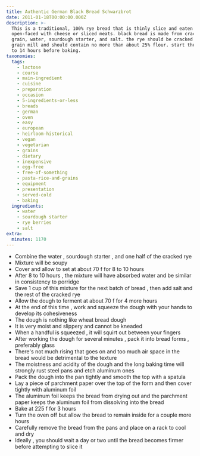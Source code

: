 ```yaml
---
title: Authentic German Black Bread Schwarzbrot
date: 2011-01-18T00:00:00.000Z
description: >-
  This is a traditional, 100% rye bread that is thinly slice and eaten
  open-faced with cheese or sliced meats. black bread is made from cracked rye
  grain, water, sourdough starter, and salt. the rye should be cracked in a
  grain mill and should contain no more than about 25% flour. start the dough 12
  to 14 hours before baking.
taxonomies:
  tags:
    - lactose
    - course
    - main-ingredient
    - cuisine
    - preparation
    - occasion
    - 5-ingredients-or-less
    - breads
    - german
    - oven
    - easy
    - european
    - heirloom-historical
    - vegan
    - vegetarian
    - grains
    - dietary
    - inexpensive
    - egg-free
    - free-of-something
    - pasta-rice-and-grains
    - equipment
    - presentation
    - served-cold
    - baking
  ingredients:
    - water
    - sourdough starter
    - rye berries
    - salt
extra:
  minutes: 1170
---
```

 - Combine the water , sourdough starter , and one half of the cracked rye
 - Mixture will be soupy
 - Cover and allow to set at about 70 f for 8 to 10 hours
 - After 8 to 10 hours , the mixture will have absorbed water and be similar in consistency to porridge
 - Save 1 cup of this mixture for the next batch of bread , then add salt and the rest of the cracked rye
 - Allow the dough to ferment at about 70 f for 4 more hours
 - At the end of this time , work and squeeze the dough with your hands to develop its cohesiveness
 - The dough is nothing like wheat bread dough
 - It is very moist and slippery and cannot be kneaded
 - When a handful is squeezed , it will squirt out between your fingers
 - After working the dough for several minutes , pack it into bread forms , preferably glass
 - There's not much rising that goes on and too much air space in the bread would be detrimental to the texture
 - The moistness and acidity of the dough and the long baking time will strongly rust steel pans and etch aluminum ones
 - Pack the dough into the pan tightly and smooth the top with a spatula
 - Lay a piece of parchment paper over the top of the form and then cover tightly with aluminum foil
 - The aluminum foil keeps the bread from drying out and the parchment paper keeps the aluminum foil from dissolving into the bread
 - Bake at 225 f for 3 hours
 - Turn the oven off but allow the bread to remain inside for a couple more hours
 - Carefully remove the bread from the pans and place on a rack to cool and dry
 - Ideally , you should wait a day or two until the bread becomes firmer before attempting to slice it
